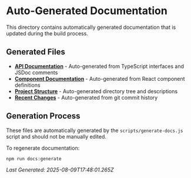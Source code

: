 # Auto-Generated Documentation

This directory contains automatically generated documentation that is updated during the build process.

## Generated Files

- **[API Documentation](API_AUTO_GENERATED.md)** - Auto-generated from TypeScript interfaces and JSDoc comments
- **[Component Documentation](COMPONENTS_AUTO_GENERATED.md)** - Auto-generated from React component definitions
- **[Project Structure](PROJECT_STRUCTURE_AUTO_GENERATED.md)** - Auto-generated directory tree and descriptions
- **[Recent Changes](CHANGELOG_AUTO_GENERATED.md)** - Auto-generated from git commit history

## Generation Process

These files are automatically generated by the `scripts/generate-docs.js` script and should not be manually edited.

To regenerate documentation:
```bash
npm run docs:generate
```

*Last Generated: 2025-08-09T17:48:01.265Z*
